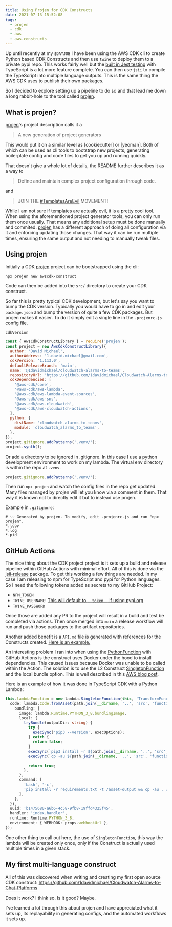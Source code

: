 ```yaml
---
title: Using Projen for CDK Constructs
date: 2021-07-13 15:52:08
tags:
  - projen
  - cdk
  - aws
  - aws-constructs
---
```


Up until recently at my `$DAYJOB` I have been using the AWS CDK cli to create Python based CDK Constructs and then use `twine` to deploy them to a private pypi repo. This works fairly well but the [built in Jest testing](https://docs.aws.amazon.com/cdk/latest/guide/testing.html) with TypeScript is a lot more feature complete. You can then use `jsii` to compile the TypeScript into multiple language outputs. This is the same thing the AWS CDK uses to publish their own packages.

So I decided to explore setting up a pipeline to do so and that lead me down a long rabbit-hole to the tool called [projen].

## What is projen?

[projen]'s project description calls it a
>  A new generation of project generators

This would put it on a similar level as [cookiecutter] or [yeoman]. Both of which can be used as cli tools to bootstrap new projects, generating boilerplate config and code files to get you up and running quickly.

That doesn't give a whole lot of details, the README further describes it as a way to
> Define and maintain complex project configuration through code.

and

> JOIN THE [#TemplatesAreEvil](https://twitter.com/search?q=%23TemplatesAreEvil) MOVEMENT!

While I am not sure if templates are actually evil, it is a pretty cool tool. When using the aforementioned project generator tools, you can only run them once usually. That means any additional setup must be done manually and commited. [projen] has a different approach of doing all configuration via it and enforcing updating those changes. That way it can be run multiple times, ensuring the same output and not needing to manually tweak files.

## Using projen

Initially a CDK [projen] project can be bootstrapped using the cli:

```bash
npx projen new awscdk-construct
```

Code can then be added into the `src/` directory to create your CDK construct.

So far this is pretty typical CDK development, but let's say you want to bump the CDK version. Typically you would have to go in and edit your `package.json` and bump the version of quite a few CDK packages. But projen makes it easier. To do it simply edit a single line in the `.projenrc.js` config file.

`cdkVersion`

```javascript
const { AwsCdkConstructLibrary } = require('projen');
const project = new AwsCdkConstructLibrary({
  author: 'David Michael',
  authorAddress: '1.david.michael@gmail.com',
  cdkVersion: '1.113.0',
  defaultReleaseBranch: 'main',
  name: '@1davidmichael/cloudwatch-alarms-to-teams',
  repositoryUrl: 'https://github.com/1davidmichael/Cloudwatch-Alarms-to-Chat-Platforms',
  cdkDependencies: [
    '@aws-cdk/core',
    '@aws-cdk/aws-lambda',
    '@aws-cdk/aws-lambda-event-sources',
    '@aws-cdk/aws-sns',
    '@aws-cdk/aws-cloudwatch',
    '@aws-cdk/aws-cloudwatch-actions',
  ],
  python: {
    distName: 'cloudwatch-alarms-to-teams',
    module: 'cloudwatch_alarms_to_teams',
  },
});
project.gitignore.addPatterns('.venv/');
project.synth();
```

Or add a directory to be ignored in .gitignore. In this case I use a python development environment to work on my lambda. The virtual env directory is within the repo at `.venv`.

```javascript
project.gitignore.addPatterns('.venv/');
```

Then run `npx projen` and watch the config files in the repo get updated. Many files managed by projen will let you know via a comment in them. That way it is known not to directly edit it but to instead use projen.

Example in `.gitignore`:

```
# ~~ Generated by projen. To modify, edit .projenrc.js and run "npx projen".
*.lcov
*.log
*.pid
```

## GitHub Actions

The nice thing about the CDK project project is it sets up a build and release pipeline within GitHub Actions with minimal effort. All of this is done via the [jsii-release](https://www.npmjs.com/package/jsii-release) package. To get this working a few things are needed. In my case I am releasing to npm for TypeScript and pypi for Python languages. So I need the following tokens added as secrets to my GitHub Project:

- `NPM_TOKEN`
- `TWINE_USERNAME`: [This will default to `__token__` if using pypi.org](https://pypi.org/help/#apitoken)
- `TWINE_PASSWORD`

Once those are added any PR to the project will result in a build and test be completed via actions. Then once merged into `main` a release workflow will run and push those packages to the artifact repositories.

Another added benefit is a `API.md` file is generated with references for the Constructs created. [Here is an example.](https://github.com/1davidmichael/Cloudwatch-Alarms-to-Chat-Platforms/blob/main/API.md)

An interesting problem I ran into when using the [PythonFunction](https://docs.aws.amazon.com/cdk/api/latest/docs/aws-lambda-python-readme.html) with GitHub Actions is the construct uses Docker under the hood to install dependencies. This caused issues because Docker was unable to be called within the Action. The solution is to use the L2 Construct [SingletonFunction](https://docs.aws.amazon.com/cdk/api/latest/docs/@aws-cdk_aws-lambda.SingletonFunction.html) and the local bundle option. This is well described in this [AWS blog post](https://aws.amazon.com/blogs/devops/building-apps-with-aws-cdk/).

Here is an example of how it was done in TypeScript CDK with a Python Lambda:

```typescript
this.lambdaFunction = new lambda.SingletonFunction(this, 'TransformFunction', {
  code: lambda.Code.fromAsset(path.join(__dirname, '..', 'src', 'functions', 'teamsLambda'), {
    bundling: {
      image: lambda.Runtime.PYTHON_3_8.bundlingImage,
      local: {
        tryBundle(outputDir: string) {
          try {
            execSync('pip3 --version', execOptions);
          } catch {
            return false;
          }
          execSync(`pip3 install -r ${path.join(__dirname, '..', 'src', 'functions', 'teamsLambda', 'requirements.txt')} -t ${outputDir}`);
          execSync(`cp -au ${path.join(__dirname, '..', 'src', 'functions', 'teamsLambda')} ${outputDir}`);

          return true;
        },
      },
      command: [
        'bash', '-c',
        'pip install -r requirements.txt -t /asset-output && cp -au . /asset-output',
      ],
    },
  }),
  uuid: 'b1475680-a6b6-4c58-9fb8-19ffd4325f45',
  handler: 'index.handler',
  runtime: Runtime.PYTHON_3_8,
  environment: { WEBHOOK: props.webhookUrl },
});
```

One other thing to call out here, the use of `SingletonFunction`, this way the lambda will be created only once, only if the Construct is actually used multiple times in a given stack.

## My first multi-language construct

All of this was discovered when writing and creating my first open source CDK construct: <https://github.com/1davidmichael/Cloudwatch-Alarms-to-Chat-Platforms>

Does it work? I think so. Is it good? Maybe.

I've learned a lot through this about projen and have appreciated what it sets up, its replayability in generating configs, and the automated workflows it sets up.

[projen]: https://github.com/projen/projen
